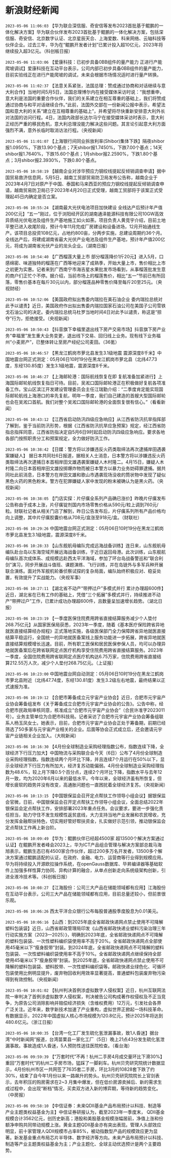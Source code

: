 # 新浪财经新闻
`2023-05-06 11:06:03` 【华为联合深信服、奇安信等发布2023首批基于鲲鹏的一体化解决方案】华为联合伙伴发布2023首批基于鲲鹏的一体化解决方案，包括深信服、奇安信、北京数字认证、北京星辰天合、上海爱数、科来网络、云轴科技等伙伴企业。过去三年，华为在“鲲鹏开发者计划”已累计投入超10亿元，2023年将继续投入超3亿元。（科创板日报）

`2023-05-06 11:03:06` 【爱康科技：已初步具备0BB组件的量产能力 正进行产能爬坡调试】爱康科技在互动平台表示，公司内部已初步具备0BB组件的量产能力，目前实验线正在进行产能爬坡的调试，未来会根据市场情况适时进行量产转换。

`2023-05-06 11:02:37` 【法意关系紧张，法国总理：赞成通过协商和对话继续与意大利合作】当地时间5月5日，法国总理博尔内在接受媒体采访时说：“我想重申，意大利是法国的重要合作伙伴，我们的关系建立在相互尊重的基础上，我们将赞成通过协商与和平对话继续合作。”此前，法国外交部在一份新闻公报中表示，希望法国和意大利的关系“建立在互相尊重的基础上”，并希望将尽快重新安排意大利外长对法国的访问行程。4日，法国内政部长达尔马宁在接受媒体采访时表示，意大利正经历严重的移民危机，意大利总理没能力解决这些问题。其言论引起意大利方面强烈不满，意外长临时取消访法行程。（央视新闻）

`2023-05-06 11:01:07` 【上海银行间同业拆放利率(Shibor)集体下跌】隔夜shibor报1.0950%，下跌13.90个基点；7天shibor报1.7450%，下跌7.00个基点；14天shibor报1.7640%，下跌15.60个基点；1月shibor报2.2590%，下跌1.80个基点；3月shibor报2.3930%，下跌0.80个基点。

`2023-05-06 10:58:19` 【越南企业对涉华预应力钢绞线提起反倾销调查申请】据中国贸易救济信息网，5月5日，越南工贸部贸易防卫局发布公告称，越南企业于2023年4月7日对原产于中国、泰国和马来西亚的预应力钢绞线提起反倾销调查申请，越南贸易防卫局已于2023年4月20日正式受理，越南工贸部将于该案正式受理起45日内确定是否立案。

`2023-05-06 10:55:24` 【湖南最大光伏电池项目加快建设 全线达产后预计年产值200亿元】“五一”刚过，位于浏阳经开区的湖南通泽能源科技有限公司10GW高效异质结光伏电池及组件生产基地施工如火如荼。项目负责人黄竞宇介绍，目前土地平整已进入收尾阶段，预计今年11月完成厂房建设和设备进场，12月开始通线生产。该项目总投资108亿元，占地约800亩，分两步实施，总建设周期约36个月。全线达产后，将建成湖南省最大光伏产业电池及组件生产基地，预计年产值200亿元，将成为湖南省光伏产业的龙头企业。（湖南日报）

`2023-05-06 10:54:40` 【广西榴莲大量上市 部分榴莲降价1斤20元】进入5月，口感绵密、味道独特的榴莲在广西等地迎来了成熟季，开始大量上市，售价相比上市之初更为实惠。记者来到广西南宁市海吉星水果批发市场看到，从事榴莲批发生意的商户们正忙个不停。据介绍，当前市场上的榴莲售价，相比“五一”节前已有所回落，零售价基本在每斤30元以内，部分榴莲品种零售价降至每斤20至25元。（央视财经）

`2023-05-06 10:52:06` 【美国政府拟出售委内瑞拉在美石油企业 委内瑞拉总统对此予以谴责】近日，美国政府作出拟出售委内瑞拉国家石油公司在美国子公司雪铁戈石油公司的决定。委内瑞拉总统马杜罗当地时间4日对此予以谴责，称这是“掠夺”行为，拒绝接受。（央视新闻）

`2023-05-06 10:50:43` 【抖音旗下幸福里退出线下房产交易市场】抖音旗下房产业务“幸福里”发生重大业务变更，退出线下交易、回归线上业务。现有线下业务福州“小麦房产”，已整体转让至房产经纪公司麦田。（36氪）

`2023-05-06 10:46:57` 【黑龙江鹤岗市萝北县发生3.1级地震 震源深度8千米】中国地震台网正式测定：05月06日10时19分在黑龙江鹤岗市萝北县（北纬47.73度，东经130.85度）发生3.1级地震，震源深度8千米。

`2023-05-06 10:46:27` 【上海邮轮港：国际航线恢复在即 复航准备加紧进行】上海国际邮轮航线恢复指日可待。目前，吴淞口国际邮轮港正在积极做好复航各项准备工作。宝山区滨江开发建设管理委员会主任江瑞勤介绍：“二季度肯定能实现国际邮轮航线上海港口的率先复航，明年一季度，我们自己建造的首艘大型国际邮轮也会在吴淞口首航。我们对整个吴淞口国际邮轮港的全面恢复很有信心。”（看看新闻）

`2023-05-06 10:43:12` 【江西省启动防汛四级应急响应】从江西省防汛抗旱指挥部了解到，鉴于当前防汛形势，根据《江西省防汛抗旱应急预案》规定，经江西省防指总指挥同意，江西省防指决定自5月6日9时起启动防汛四级应急响应。要求各地各部门按照职责分工和预案规定，全力做好防汛工作。

`2023-05-06 10:38:42` 【日媒：警方将以涉嫌违反火药类取缔法再次逮捕岸田遇袭案嫌疑人】 据日本共同社6日报道，据相关人士消息，日本警方将以涉嫌违反火药类取缔法再次逮捕日本首相岸田文雄遇袭案嫌疑人木村隆二。4月15日，嫌疑人木村隆二向日本首相岸田文雄投掷爆炸物而被日本警方以暴力业务妨碍罪逮捕。据共同社此前消息，日本警方在岸田文雄和歌山市遇袭现场没收的筒状物中发现了疑似黑色火药的黑色粉末。警方在犯罪嫌疑人家中发现的粉末被确认为是黑火药。（央视新闻）

`2023-05-06 10:38:05` 【门店实探：片仔癀全系列产品确已涨价】昨晚片仔癀发布公告称由于成本上涨，片仔癀锭剂国内市场零售价格从590元/粒上调到760元/粒。财联社记者从相关门店了解到，昨日公告发布后，片仔癀系列所有产品价格均向上调整，其中片仔癀胶囊价格从708元/盒涨至918元/盒。（财联社）

`2023-05-06 10:29:26` 中国地震台网正式测定：05月06日10时19分在黑龙江鹤岗市萝北县发生3.1级地震，震源深度8千米。

`2023-05-06 10:28:33` 【山东舰航母编队完成远海战备训练】连日来，山东舰航母编队赴台岛以东海空域开展远海战备训练，于近日返回母港。此次训练，山东舰航母编队首次成体系、成规模远赴西太平洋海域，参加了环台岛战备警巡和“联合利剑”演习，同步开展战斗值班、课题演练、飞行训练，并在岛链外与多军兵种开展联合演练。面对外军舰机轮番侦察试探的复杂局面，编队始终积极应对、稳妥处置，有效提升了实战能力。（央视军事）

`2023-05-06 10:27:11` 【湖北省不动产“带押过户”多模式并行 累计办理超600件】近日，湖北省在已有工作的基础上，凭借“三个拓展”多模式并行，持续推进不动产“带押过户”工作，已累计成功办理超600件，且数量呈加速增长趋势。（湖北日报）

`2023-05-06 10:23:19` 【一季度医保住院费用跨省直接结算服务减少个人垫付268.75亿元】从国家医保局获悉，2023年一季度，随着《基本医疗保险跨省异地就医直接结算经办规程》正式落地实施，各级医保部门全力保障跨省异地就医直接结算平稳运行，全国统一的异地就医备案线上服务功能进一步拓展，跨省异地就医直接结算规模增长迅速。目前，所有职工医保和居民医保参保人员，均可以办理异地就医备案后在跨省联网定点医疗机构享受住院费用跨省直接结算服务。2023年一季度，全国住院费用跨省联网定点医疗机构达6.75万家，住院费用跨省直接结算212.55万人次，减少个人垫付268.75亿元。（上证报）

`2023-05-06 10:23:00` 中国地震台网自动测定：05月06日10时19分在黑龙江鹤岗市萝北县附近（北纬47.74度，东经130.81度）发生3.2级左右地震，最终结果以正式速报为准。

`2023-05-06 10:19:12` 【合肥市筹备成立元宇宙产业协会】近日，合肥市元宇宙产业协会筹备组发布《关于筹备成立合肥市元宇宙产业协会的公告》。公告中称，经合肥市民政局审核同意，核准成立“合肥市元宇宙产业协会”（合民许准字2023011号）。业务主管单位为合肥市科技局。记者采访了合肥市元宇宙产业协会筹备组联系人杨玉凤女士。她表示，目前，合肥市元宇宙产业协会正处于筹备期，前期已经筛选了50多家与元宇宙产业相关的企业。后面等协会正式成立后，还会邀请元宇宙产业链相关企业加入。（大皖新闻）

`2023-05-06 10:16:30` 【4月份全球制造业采购经理指数公布，指数连续下降，全球经济下行压力加大】中国物流与采购联合会今天（6日）公布了4月份全球制造业采购经理指数。指数连续两个月环比下降，并且连续7个月运行在50%以下，显示全球经济下行压力有所加大，经济复苏动能偏弱。4月份全球制造业采购经理指数为48.6%，较上月下降0.5个百分点，连续2个月环比下降，指数水平与去年12月一致，均为2020年6月以来的最低水平。今年以来，全球经济虽有所恢复，但增长疲软的趋势并没有改变，高通胀问题也一直困扰着全球经济复苏。（央视新闻）

`2023-05-06 10:13:15` 【中国银保监会召开定点帮扶工作领导小组会议】据银保监会官微，日前，中国银保监会召开定点帮扶工作领导小组会议，全面总结2022年银保监会定点帮扶工作，安排部署2023年重点任务。会议要求，要进一步强化责任担当，助力守住不发生规模性返贫底线，大力支持当地产业发展和农民增收，充分发挥金融帮扶特色，切实用好管好帮扶资金，扎实做好示范引领，推动银保监会定点帮扶工作再上新台阶。

`2023-05-06 10:09:49` 【华为：鲲鹏伙伴已经超4500家 超13500个解决方案通过认证】在鲲鹏开发者峰会2023上，华为ICT产品组合管理与解决方案部总裁马海旭表示，鲲鹏生态已有4500家合作伙伴，超过200多万名开发者，13500多个解决方案通过鲲鹏适配的认证，在政府、金融、电力、运营商等行业得到规模应用。华为将持续投入开源欧拉操作系统，在openGauss数据库、毕昇编译器等基础软件上加强多样性算力协同、异构计算的融合，从单点创新走向系统级架构创新，引进全液冷技术等。（科创板日报）

`2023-05-06 10:08:27` 【江海股份：公司三大产品在储能领域都有应用】江海股份在互动平台表示，公司三大产品在储能领域都有应用，目前总量还较小，但前景很乐观。

`2023-05-06 10:06:26` 西太平洋合众银行公布每股普通股季度股息为0.01美元。

`2023-05-06 10:06:16` 【山西：到2025年底全省邮政快递网点禁止使用不可降解塑料包装袋】近日，山西省邮政管理局印发《山西省邮政快递业塑料污染治理三年行动实施方案（2023—2025）》，明确到2023年底，全省邮政快递网点不可降解的塑料包装袋、一次性塑料编织袋使用率不高于20%。全省邮政快递网点全部使用45毫米以下“瘦身胶带”封装。到2024年底，全省邮政快递网点不可降解的塑料包装袋、一次性塑料编织袋使用率不高于10%。全省邮政快递网点继续保持全部使用45毫米以下“瘦身胶带”封装。到2025年底，全省邮政快递网点禁止使用不可降解的塑料包装袋、塑料胶带、一次性塑料编织袋等。邮政快递业绿色化、可循环包装使用比例明显提升，废弃物回收利用效率显著提高，普通塑料包装废弃物污染得到有效控制。（央视新闻）

`2023-05-06 10:01:02` 【杭州判决首例涉虚拟数字人侵权案】近日，杭州互联网法院一审判决了首例涉虚拟数字人侵权案，判决被告公司构成著作权侵权及不正当竞争，为原告公司消除影响并赔偿经济损失（含维权费用）12万元，引发社会各界广泛关注。近年来，数字新技术加速了产业重构，虚拟世界正掀起一场科技革命。有数据显示，2022年中国虚拟人核心市场规模为120.8亿元，预计2025年将达到480.6亿元。（浙江日报）

`2023-05-06 10:00:35` 【台湾一化工厂发生硫化氢泄漏事故，致1人昏迷】据台湾“中时新闻网”报道，台湾苗栗县一家化工厂（5日）晚上21点43分发生硫化氢泄漏事故。事故造成1人昏迷，5人预防性送往医院检查。（看台海）

`2023-05-06 09:59:39` 【“万套时代”不再！杭州二手房4月成交量环比下滑30%】重回“万套时代”的杭州二手房市场，猛踩了一脚刹车。杭州贝壳研究院统计数据显示，4月份杭州市区一共网签了7635套二手房，环比3月的10828套下跌了约30%，结束了自今年1月份以来一路飙升的势头。杭州贝壳研究院院长上官剑表示，去年积压的购房需求在2~3 月集中爆发，但在低价房源卖掉后、新的需求生成过程中，会出现“断档”情况，买卖双方进入新的博弈期，等待新的趋势变化。（中房报）

`2023-05-06 09:58:10` 【中信证券：未来QDII基金产品布局预计以科技、制造等产业主题类权益基金为主】中信证券研报认为，截至2023年一季度末， QDII基金规模合计3562亿元，创历史新高；港股和美股基金规模涨幅居前，净值上涨和份额净申购共同带动规模上涨。黄金主题QDII基金亦有突出表现。管理人头部效应明显，前十家管理人QDII规模市占率85%，被动指数型产品的规模效应更为显著。新发基金重点布局芯片半导体、数字经济等方向。未来产品布局预计以科技、制造等产业主题类权益基金为主；产业主题化、全球主动优选预计是两个主要趋势。

